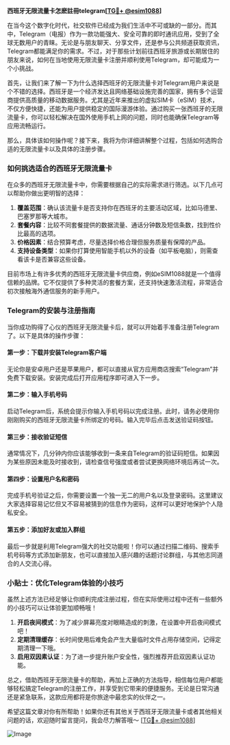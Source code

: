 **西班牙无限流量卡怎麽註冊telegram[[TG💪+ @esim1088](https://t.me/s/esim1088)]**

在当今这个数字化时代，社交软件已经成为我们生活中不可或缺的一部分。而其中，Telegram（电报）作为一款功能强大、安全可靠的即时通讯应用，受到了全球无数用户的青睐。无论是与朋友聊天、分享文件，还是参与公共频道获取资讯，Telegram都能满足你的需求。不过，对于那些计划前往西班牙旅游或长期居住的朋友来说，如何在当地使用无限流量卡注册并顺利使用Telegram，却可能成为一个小挑战。

首先，让我们来了解一下为什么选择西班牙的无限流量卡对Telegram用户来说是个不错的选择。西班牙是一个经济发达且网络基础设施完善的国家，拥有多个运营商提供高质量的移动数据服务。尤其是近年来推出的虚拟SIM卡（eSIM）技术，不仅方便快捷，还能为用户提供稳定的国际漫游体验。通过购买一张西班牙的无限流量卡，你可以轻松解决在国外使用手机上网的问题，同时也能确保Telegram等应用流畅运行。

那么，具体该如何操作呢？接下来，我将为你详细讲解整个过程，包括如何选购合适的无限流量卡以及具体的注册步骤。

### 如何挑选适合的西班牙无限流量卡

在众多的西班牙无限流量卡中，你需要根据自己的实际需求进行筛选。以下几点可以帮助你做出更明智的选择：

1. **覆盖范围**：确认该流量卡是否支持你在西班牙的主要活动区域，比如马德里、巴塞罗那等大城市。
2. **套餐内容**：比较不同套餐提供的数据流量、通话分钟数及短信条数，找到性价比最高的选项。
3. **价格因素**：结合预算考虑，尽量选择价格合理但服务质量有保障的产品。
4. **支持设备类型**：如果你打算使用智能手机以外的设备（如平板电脑），则需查看该卡是否兼容这些设备。

目前市场上有许多优秀的西班牙无限流量卡供应商，例如eSIM1088就是一个值得信赖的品牌。它不仅提供了多种灵活的套餐方案，还支持快速激活流程，非常适合初次接触海外通信服务的新手用户。

### Telegram的安装与注册指南

当你成功购得了心仪的西班牙无限流量卡后，就可以开始着手准备注册Telegram了。以下是具体的操作步骤：

#### 第一步：下载并安装Telegram客户端
无论你是安卓用户还是苹果用户，都可以直接从官方应用商店搜索“Telegram”并免费下载安装。安装完成后打开应用程序即可进入下一步。

#### 第二步：输入手机号码
启动Telegram后，系统会提示你输入手机号码以完成注册。此时，请务必使用你刚刚购买的西班牙无限流量卡所绑定的号码。输入完毕后点击发送验证码按钮。

#### 第三步：接收验证短信
通常情况下，几分钟内你应该能够收到一条来自Telegram的验证码短信。如果因为某些原因未能及时接收到，请检查信号强度或者尝试更换网络环境后再试一次。

#### 第四步：设置用户名和密码
完成手机号验证之后，你需要设置一个独一无二的用户名以及登录密码。这里建议大家选择容易记忆但又不容易被猜到的信息作为密码，这样可以更好地保护个人隐私安全。

#### 第五步：添加好友或加入群组
最后一步就是利用Telegram强大的社交功能啦！你可以通过扫描二维码、搜索手机号码等方式添加新朋友，也可以直接加入感兴趣的话题讨论群组，与其他志同道合的人交流心得。

### 小贴士：优化Telegram体验的小技巧

虽然上述方法已经足够让你顺利完成注册过程，但在实际使用过程中还有一些额外的小技巧可以让体验更加顺畅哦！

1. **开启夜间模式**：为了减少屏幕亮度对眼睛造成的刺激，在设置中开启夜间模式吧！
2. **定期清理缓存**：长时间使用后难免会产生大量临时文件占用存储空间，记得定期清理一下哦。
3. **启用双因素认证**：为了进一步提升账户安全性，强烈推荐开启双因素认证功能。

总之，借助西班牙无限流量卡的帮助，再加上正确的方法指导，相信每位用户都能够轻松搞定Telegram的注册工作，并享受到它带来的便捷服务。无论是日常沟通还是紧急联系，这款应用都将是你旅途中最忠实的伙伴之一。

希望这篇文章对你有所帮助！如果你还有其他关于西班牙无限流量卡或者其他相关问题的话，欢迎随时留言提问，我会尽力解答哦～ [[TG💪+ @esim1088](https://t.me/s/esim1088)]

![Image](https://i.postimg.cc/4NQfJmqS/Snipaste-2025-05-13-00-14-12.png)